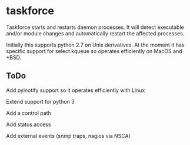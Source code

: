 taskforce
=========

Taskforce starts and restarts daemon processes.  It will detect executable and/or module changes and automatically restart the affected processes.

Initially this supports python 2.7 on Unix derivatives.  At the moment it has specific support for select.kqueue so operates efficiently on MacOS and *BSD.

ToDo
----
Add pyinotify support so it operates efficiently with Linux

Extend support for python 3

Add a control path

Add status access

Add external events (snmp traps, nagios via NSCA)
